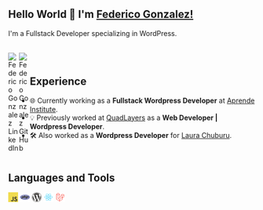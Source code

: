 ## Hello World 👋 I'm [Federico Gonzalez!](https://github.com/fedevgonzalez)
I'm a Fullstack Developer specializing in WordPress.

<br/>

<a href="https://www.linkedin.com/in/fedevgonzalez">
<img align="left" alt="Federico Gonzalez LinkedIn" width="22px" src="https://icongr.am/fontawesome/linkedin.svg?size=128&color=70c8ff" />
</a>
<a href="https://github.com/fedevgonzalez">
<img align="left" alt="Federico Gonzalez GitHub" width="22px" src="https://icongr.am/fontawesome/github.svg?size=128&color=70c8ff" />
</a>

<br />

## Experience

- 🌐 Currently working as a **Fullstack Wordpress Developer** at [Aprende Institute](https://aprende.com/).
- 💡 Previously worked at [QuadLayers](https://quadlayers.com/) as a **Web Developer | Wordpress Developer**.
- 🛠 Also worked as a **Wordpress Developer** for [Laura Chuburu](https://laurachuburu.com.ar/).

<br />

## Languages and Tools

<code><img height="20" src="https://raw.githubusercontent.com/github/explore/80688e429a7d4ef2fca1e82350fe8e3517d3494d/topics/javascript/javascript.png"></code>
<code><img height="20" src="https://raw.githubusercontent.com/github/explore/80688e429a7d4ef2fca1e82350fe8e3517d3494d/topics/php/php.png"></code>
<code><img height="20" src="https://raw.githubusercontent.com/github/explore/80688e429a7d4ef2fca1e82350fe8e3517d3494d/topics/wordpress/wordpress.png"></code>
<code><img height="20" src="https://raw.githubusercontent.com/github/explore/80688e429a7d4ef2fca1e82350fe8e3517d3494d/topics/react/react.png"></code>
<code><img height="20" src="https://raw.githubusercontent.com/github/explore/80688e429a7d4ef2fca1e82350fe8e3517d3494d/topics/laravel/laravel.png"></code>
